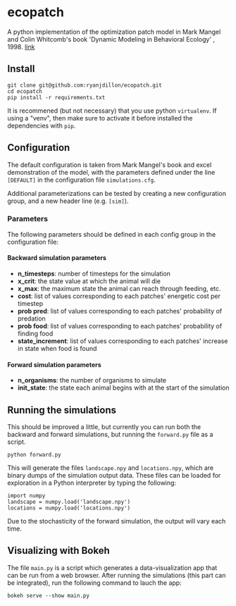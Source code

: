 # ecopatch

A python implementation of the optimization patch model in Mark Mangel and Colin Whitcomb's book 'Dynamic Modeling in Behavioral Ecology' , 1998. [link](http://press.princeton.edu/titles/4309.html)

## Install

```
git clone git@github.com:ryanjdillon/ecopatch.git
cd ecopatch
pip install -r requirements.txt
```
It is recommened (but not necessary) that you use python `virtualenv`. If using a "venv", then make sure to activate it before installed the dependencies with `pip`.

## Configuration
The default configuration is taken from Mark Mangel's book and excel demonstration of the model, with the parameters defined under the line `[DEFAULT]` in the configuration file `simulations.cfg`.

Additional parameterizations can be tested by creating a new configuration group, and a new header line (e.g. `[sim]`).

### Parameters
The following parameters should be defined in each config group in the configuration file:

#### Backward simulation parameters
* **n_timesteps**: number of timesteps for the simulation
* **x_crit**: the state value at which the animal will die
* **x_max**: the maximum state the animal can reach through feeding, etc.
* **cost**: list of values corresponding to each patches' energetic cost per timestep
* **prob pred**: list of values corresponding to each patches' probability of predation
* **prob food**: list of values corresponding to each patches' probability of finding food
* **state_increment**: list of values corresponding to each patches' increase in state when food is found

#### Forward simulation parameters
* **n_organisms**: the number of organisms to simulate
* **init_state**: the state each animal begins with at the start of the simulation


## Running the simulations
This should be improved a little, but currently you can run both the backward and forward simulations, but running the `forward.py` file as a script.

```
python forward.py
```

This will generate the files `landscape.npy` and `locations.npy`, which are binary dumps of the simulation output data. These files can be loaded for exploration in a Python interpreter by typing the following:
```
import numpy
landscape = numpy.load('landscape.npy')
locations = numpy.load('locations.npy')
```
Due to the stochasticity of the forward simulation, the output will vary each time.

## Visualizing with Bokeh
The file `main.py` is a script which generates a data-visualization app that can be run from a web browser. After running the simulations (this part can be integrated), run the following command to lauch the app:

```
bokeh serve --show main.py
```

